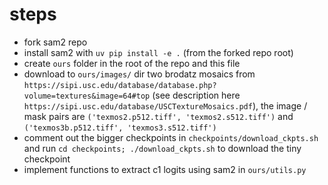 
# steps

- fork sam2 repo
- install sam2 with `uv pip install -e .`  (from the forked repo root)
- create `ours` folder in the root of the repo and this file
- download to `ours/images/` dir two brodatz mosaics from `https://sipi.usc.edu/database/database.php?volume=textures&image=64#top` (see description here `https://sipi.usc.edu/database/USCTextureMosaics.pdf`), the image / mask pairs are `('texmos2.p512.tiff', 'texmos2.s512.tiff')` and `('texmos3b.p512.tiff', 'texmos3.s512.tiff')`
- comment out the bigger checkpoints in `checkpoints/download_ckpts.sh` and run `cd checkpoints; ./download_ckpts.sh` to download the tiny checkpoint 
- implement functions to extract c1 logits using sam2 in `ours/utils.py`




